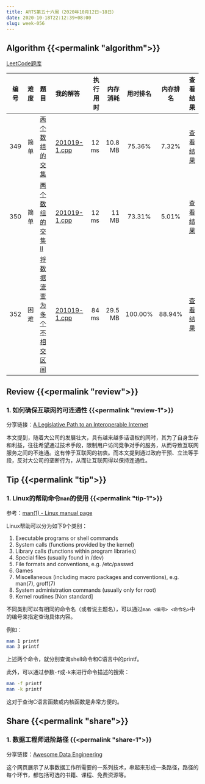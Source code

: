```yaml
---
title: ARTS第五十六周（2020年10月12日~18日）
date: 2020-10-18T22:12:39+08:00
slug: week-056
---
```


## Algorithm {{<permalink "algorithm">}}

[LeetCode题库](https://leetcode-cn.com/problemset/all/)

| 编号 | 难度 | 题目 | 我的解答 | 执行用时 | 内存消耗 | 用时排名 | 内存排名 | 查看结果 |
|:----:|:----:|:-----|:---------|---------:|---------:|:--------:|:--------:|:--------:|
| 349 | 简单 | [两个数组的交集](https://leetcode-cn.com/problems/intersection-of-two-arrays/) | [201019-1.cpp](https://github.com/yanlinlin82/leetcode/blob/master/00349_intersection-of-two-arrays/201019-1.cpp) | 12 ms | 10.8 MB | 75.36% | 7.32% | [查看结果](https://leetcode-cn.com/submissions/detail/116785108/) |
| 350 | 简单 | [两个数组的交集 II](https://leetcode-cn.com/problems/intersection-of-two-arrays-ii/) | [201019-1.cpp](https://github.com/yanlinlin82/leetcode/blob/master/00350_intersection-of-two-arrays-ii/201019-1.cpp) | 12 ms | 11 MB | 73.31% | 5.01% | [查看结果](https://leetcode-cn.com/submissions/detail/116785638/) |
| 352 | 困难 | [将数据流变为多个不相交区间](https://leetcode-cn.com/problems/data-stream-as-disjoint-intervals/) | [201019-1.cpp](https://github.com/yanlinlin82/leetcode/blob/master/00352_data-stream-as-disjoint-intervals/201019-1.cpp) | 84 ms | 29.5 MB | 100.00% | 88.94% | [查看结果](https://leetcode-cn.com/submissions/detail/116786734/) |

## Review {{<permalink "review">}}

### 1. 如何确保互联网的可连通性 {{<permalink "review-1">}}

分享链接：[A Legislative Path to an Interoperable Internet](https://www.eff.org/deeplinks/2020/07/legislative-path-interoperable-internet)

本文提到，随着大公司的发展壮大，具有越来越多话语权的同时，其为了自身生存和利益，往往希望通过技术手段，限制用户访问竞争对手的服务，从而导致互联网服务之间的不连通。这有悖于互联网的初衷。而本文提到通过政府干预、立法等手段，反对大公司的垄断行为，从而让互联网得以保持连通性。

## Tip {{<permalink "tip">}}

### 1. Linux的帮助命令`man`的使用 {{<permalink "tip-1">}}

参考：[man(1) - Linux manual page](https://man7.org/linux/man-pages/man1/man.1.html)

Linux帮助可以分为如下9个类别：

1. Executable programs or shell commands
2. System calls (functions provided by the kernel)
3. Library calls (functions within program libraries)
4. Special files (usually found in /dev)
5. File formats and conventions, e.g. /etc/passwd
6. Games
7. Miscellaneous (including macro packages and conventions), e.g. man(7), groff(7)
8. System administration commands (usually only for root)
9. Kernel routines [Non standard]

不同类别可以有相同的命令名（或者说主题名），可以通过`man <编号> <命令名>`中的编号来指定查询具体内容。

例如：

```sh
man 1 printf
man 3 printf
```

上述两个命令，就分别查询shell命令和C语言中的printf。

此外，可以通过参数`-f`或`-k`来进行命令描述的搜索：

```sh
man -f printf
man -k printf
```

这对于查询C语言函数或内核函数是非常方便的。

## Share {{<permalink "share">}}

### 1. 数据工程师进阶路径 {{<permalink "share-1">}}

分享链接：[Awesome Data Engineering](https://awesomedataengineering.com/)

这个网页展示了从事数据工作所需要的一系列技术，串起来形成一条路径，路径的每个环节，都包括可选的书籍、课程、免费资源等。
